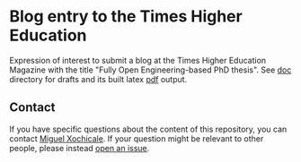 # Blog entry to the Times Higher Education
Expression of interest to submit a blog at the Times Higher Education Magazine
with the title "Fully Open Engineering-based PhD thesis". 
See [doc](doc/) directory for drafts and its built latex [pdf](https://github.com/mxochicale/the2020/blob/pdfs/entry.pdf) output.

## Contact 
If you have specific questions about the content of this repository, you can contact 
[Miguel Xochicale](mailto:perez.xochicale@gmail.com?subject="[the2020-OAPHD]"). 
If your question might be relevant to other people, please instead 
[open an issue](https://github.com/mxochicale/the2020/issues).
